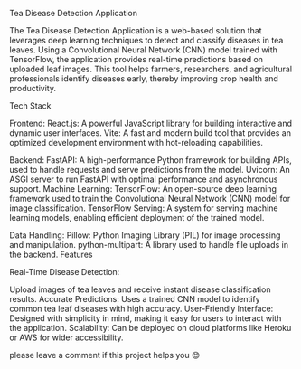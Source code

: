 Tea Disease Detection Application

The Tea Disease Detection Application is a web-based solution that leverages deep learning techniques to detect and classify diseases in tea leaves. Using a Convolutional Neural Network (CNN) model trained with TensorFlow, the application provides real-time predictions based on uploaded leaf images. This tool helps farmers, researchers, and agricultural professionals identify diseases early, thereby improving crop health and productivity.

Tech Stack

Frontend:
React.js: A powerful JavaScript library for building interactive and dynamic user interfaces.
Vite: A fast and modern build tool that provides an optimized development environment with hot-reloading capabilities.

Backend:
FastAPI: A high-performance Python framework for building APIs, used to handle requests and serve predictions from the model.
Uvicorn: An ASGI server to run FastAPI with optimal performance and asynchronous support.
Machine Learning:
TensorFlow: An open-source deep learning framework used to train the Convolutional Neural Network (CNN) model for image classification.
TensorFlow Serving: A system for serving machine learning models, enabling efficient deployment of the trained model.

Data Handling:
Pillow: Python Imaging Library (PIL) for image processing and manipulation.
python-multipart: A library used to handle file uploads in the backend.
Features

Real-Time Disease Detection:

Upload images of tea leaves and receive instant disease classification results.
Accurate Predictions: Uses a trained CNN model to identify common tea leaf diseases with high accuracy.
User-Friendly Interface: Designed with simplicity in mind, making it easy for users to interact with the application.
Scalability: Can be deployed on cloud platforms like Heroku or AWS for wider accessibility.

please leave a comment if this project helps you 😊
